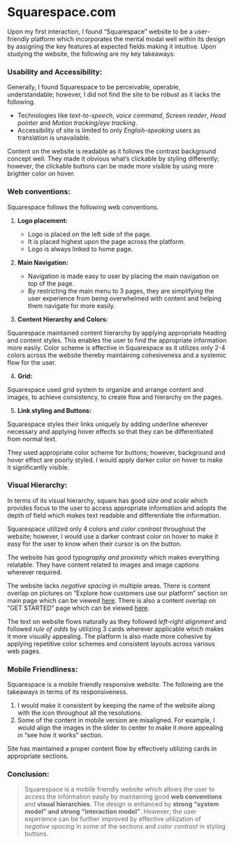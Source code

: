 # Squarespace.com

Upon my first interaction, I found “Squarespace” website to be a user-friendly platform which incorporates the mental modal well within its design by assigning the key features at expected fields making it intuitive. Upon studying the website, the following are my key takeaways:

### Usability and Accessibility:

Generally, I found Squarespace to be perceivable, operable, understandable; however, I did not find the site to be robust as it lacks the following.

  - Technologies like *text-to-speech*, *voice command*, *Screen reader*, *Head pointer* and *Motion tracking/eye tracking*.
  - Accessibility of site is limited to only *English-speaking* users as translation is unavailable.

Content on the website is readable as it follows the contrast background concept well. They made it obvious what’s clickable by styling differently; however, the clickable buttons can be made more visible by using more brighter color on hover.

### Web conventions: 

Squarespace follows the following web conventions.

  1. **Logo placement:**

      - Logo is placed on the left side of the page.
      - It is placed highest upon the page across the platform.
      - Logo is always linked to home page.

  2. **Main Navigation:**
      - Navigation is made easy to user by placing the main navigation on top of the page.
      - By restricting the main menu to 3 pages, they are simplifying the user experience from being overwhelmed with content and helping them navigate for more easily.

  3. **Content Hierarchy and Colors:**

  Squarespace maintained content hierarchy by applying appropriate heading and content styles. This enables the user to find the appropriate information more easily.
  Color scheme is effective in Squarespace as it utilizes only 2-4 colors across the website thereby maintaining cohesiveness and a systemic flow for the user.

  4. **Grid:**

  Squarespace used grid system to organize and arrange content and images, to achieve consistency, to create flow and hierarchy on the pages.

  5. **Link styling and Buttons:**

  Squarespace styles their links uniquely by adding underline wherever necessary and applying hover effects so that they can be differentiated from normal text.

  They used appropriate color scheme for buttons; however, background and hover effect are poorly styled. I would apply darker color on hover to make it significantly visible.

### Visual Hierarchy:

In terms of its visual hierarchy, square has good *size and scale* which provides focus to the user to access appropriate information and adopts the depth of field which makes text readable and differentiate the information.

Squarespace utilized only 4 colors and *color contrast* throughout the website; however, I would use a darker contrast color on hover to make it easy for the user to know when their cursor is on the button.

The website has good *typography and proximity* which makes everything relatable. They have content related to images and image captions wherever required.

The website lacks *negative spacing* in multiple areas. There is content overlap on pictures on “Explore how customers use our platform” section on main page which can be viewed [here](https://www.squarespace.com/). There is also a content overlap on “GET STARTED” page which can be viewed [here](https://www.squarespace.com/templates).

The text on website flows naturally as they followed *left-right alignment* and followed *rule of odds* by utilizing 3 cards wherever applicable which makes it more visually appealing. The platform is also made more cohesive by applying repetitive color schemes and consistent layouts across various web pages.

### Mobile Friendliness:

Squarespace is a mobile friendly responsive website. The following are the takeaways in terms of its responsiveness.

  1.	I would make it consistent by keeping the name of the website along with the icon throughout all the resolutions.
  2.	Some of the content in mobile version are misaligned. For example, I would align the images in the slider to center to make it more appealing in “see how it works” section.

Site has maintained a proper content flow by effectively utilizing cards in appropriate sections.

### Conclusion:

>Squarespace is a mobile friendly website which allows the user to access the information easily by maintaining good **web conventions** and **visual hierarchies**. The design is enhanced by **strong “system model” and strong “interaction model”**. However; the user experience can be further improved by effective utilization of *negative spacing* in some of the sections and *color contrast* in styling buttons.
